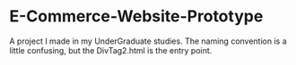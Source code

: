 # E-Commerce-Website-Prototype
A project I made in my UnderGraduate studies.
The naming convention is a little confusing, but the DivTag2.html is the entry point.
